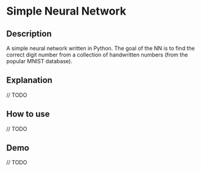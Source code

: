 # Simple Neural Network

## Description
A simple neural network written in Python. The goal of the NN is to find the correct digit number from a collection of handwritten numbers (from the popular MNIST database).

## Explanation
// TODO

## How to use
// TODO

## Demo
// TODO
